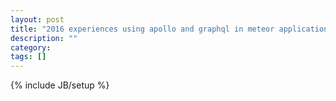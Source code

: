 ```yaml
---
layout: post
title: "2016 experiences using apollo and graphql in meteor applications"
description: ""
category: 
tags: []
---
```

{% include JB/setup %}
